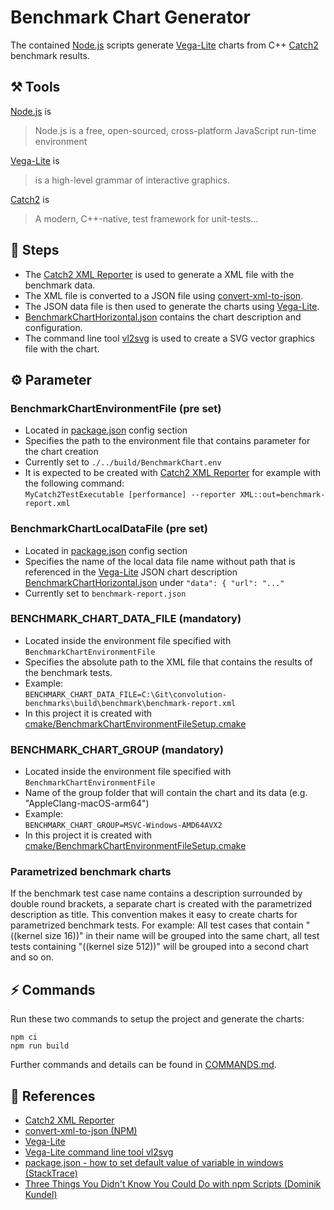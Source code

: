 # Benchmark Chart Generator

The contained [Node.js](https://nodejs.dev) scripts generate [Vega-Lite](https://vega.github.io/vega-lite) charts from C++ [Catch2](https://github.com/catchorg/Catch2) benchmark results.

## ⚒️ Tools

[Node.js](https://nodejs.dev) is
> Node.js is a free, open-sourced, cross-platform JavaScript run-time environment

[Vega-Lite](https://vega.github.io/vega-lite) is
> is a high-level grammar of interactive graphics.

[Catch2](https://github.com/catchorg/Catch2) is 
> A modern, C++-native, test framework for unit-tests...

## 🦶 Steps
- The [Catch2 XML Reporter](https://github.com/catchorg/Catch2/blob/devel/docs/reporters.md) is used to generate a XML file with the benchmark data.
- The XML file is converted to a JSON file using [convert-xml-to-json](https://www.npmjs.com/package/convert-xml-to-json).
- The JSON data file is then used to generate the charts using [Vega-Lite](https://vega.github.io/vega-lite).
- [BenchmarkChartHorizontal.json](./BenchmarkChartHorizontal.json) contains the chart description and configuration.
- The command line tool [vl2svg](https://vega.github.io/vega-lite/usage/compile.html#cli) is used to create a SVG vector graphics file with the chart.

## ⚙️ Parameter

### BenchmarkChartEnvironmentFile (pre set)
- Located in [package.json](./package.json) config section
- Specifies the path to the environment file that contains parameter for the chart creation
- Currently set to `./../build/BenchmarkChart.env`
- It is expected to be created with [Catch2 XML Reporter](https://github.com/catchorg/Catch2/blob/devel/docs/reporters.md) for example with the following command:   
`MyCatch2TestExecutable [performance] --reporter XML::out=benchmark-report.xml`

### BenchmarkChartLocalDataFile (pre set)
- Located in [package.json](./package.json) config section
- Specifies the name of the local data file name without path that is referenced in the [Vega-Lite](https://vega.github.io/vega-lite) JSON chart description [BenchmarkChartHorizontal.json](./BenchmarkChartHorizontal.json) under `"data": { "url": "..."`
- Currently set to `benchmark-report.json`

### BENCHMARK_CHART_DATA_FILE (mandatory)
- Located inside the environment file specified with `BenchmarkChartEnvironmentFile`
- Specifies the absolute path to the XML file that contains the results of the benchmark tests.
- Example:   
`BENCHMARK_CHART_DATA_FILE=C:\Git\convolution-benchmarks\build\benchmark\benchmark-report.xml`
- In this project it is created with [cmake/BenchmarkChartEnvironmentFileSetup.cmake](./../cmake/BenchmarkChartEnvironmentFileSetup.cmake)

### BENCHMARK_CHART_GROUP (mandatory)
- Located inside the environment file specified with `BenchmarkChartEnvironmentFile`
- Name of the group folder that will contain the chart and its data (e.g. "AppleClang-macOS-arm64")
- Example:   
`BENCHMARK_CHART_GROUP=MSVC-Windows-AMD64AVX2`
- In this project it is created with [cmake/BenchmarkChartEnvironmentFileSetup.cmake](./../cmake/BenchmarkChartEnvironmentFileSetup.cmake)

### Parametrized benchmark charts

If the benchmark test case name contains a description surrounded by double round brackets, 
a separate chart is created with the parametrized description as title. This convention makes it easy to create charts for parametrized benchmark tests. For example: All test cases that contain "((kernel size 16))" in their name will be grouped into the same chart, all test tests containing "((kernel size 512))" will be grouped into a second chart and so on.

## ⚡️ Commands

Run these two commands to setup the project and generate the charts:

```shell
npm ci
npm run build
```

Further commands and details can be found in [COMMANDS.md](./COMMANDS.md).

## 🔎 References
- [Catch2 XML Reporter](https://github.com/catchorg/Catch2/blob/devel/docs/reporters.md)
- [convert-xml-to-json (NPM)](https://www.npmjs.com/package/convert-xml-to-json)
- [Vega-Lite](https://vega.github.io/vega-lite)
- [Vega-Lite command line tool vl2svg](https://vega.github.io/vega-lite/usage/compile.html#cli)
- [package.json - how to set default value of variable in windows (StackTrace)](https://stackoverflow.com/questions/70219331/package-json-how-to-set-default-value-of-variable-in-windows)
- [Three Things You Didn't Know You Could Do with npm Scripts (Dominik Kundel)](https://www.twilio.com/blog/npm-scripts)